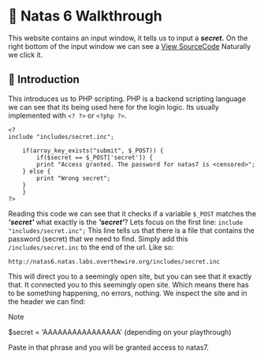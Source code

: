# 🔐  Natas 6 Walkthrough

This website contains an input window, it tells us to input a ***secret.*** On the right
bottom of the input window we can see a [View SourceCode](http://natas6.natas.labs.overthewire.org/index-source.html)
Naturally we click it. 

## 🧠  Introduction

This introduces us to PHP scripting. PHP is a backend scripting
language we can see that its being used here for the login logic. Its usually implemented
with `<? ?>` or `<?php ?>`.

```
<?
include "includes/secret.inc";

    if(array_key_exists("submit", $_POST)) {
        if($secret == $_POST['secret']) {
        print "Access granted. The password for natas7 is <censored>";
    } else {
        print "Wrong secret";
    }
    }
?>
```

Reading this code we can see that it checks if a variable `$_POST` matches the ***'secret'***
what exactly is the ***'secret'***? Lets focus on the first line: `include "includes/secret.inc";`
This line tells us that there is a file that contains the password (secret) that we need 
to find. Simply add this `/includes/secret.inc` to the end of the url. Like so:

```http://natas6.natas.labs.overthewire.org/includes/secret.inc```

This will direct you to a seemingly open site, but you can see that it exactly that. It 
connected you to this seemingly open site. Which means there has to be something happening,
no errors, nothing. We inspect the site and in the header we can find: 

> [!NOTE]
> $secret = 'AAAAAAAAAAAAAAAA' (depending on your playthrough)

Paste in that phrase and you will be granted access to natas7.



